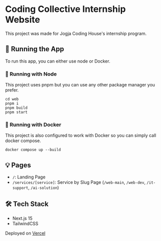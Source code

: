 # Coding Collective Internship Website

This project was made for Jogja Coding House's internship program.

## 🚗 Running the App

To run this app, you can either use node or Docker.

### 🌿 Running with Node

This project uses pnpm but you can use any other package manager you prefer.

```
cd web
pnpm i
pnpm build
pnpm start
```

### 🫙 Running with Docker

This project is also configured to work with Docker so you can simply call docker compose.

```
docker compose up --build
```

## 💡 Pages

-   `/`: Landing Page
-   `/services/[service]`: Service by Slug Page (`/web-main`, `/web-dev`, `/it-support`, `/ai-solution`)

## 🛠️ Tech Stack

-   Next.js 15
-   TailwindCSS

Deployed on [Vercel](https://vercel.com)
